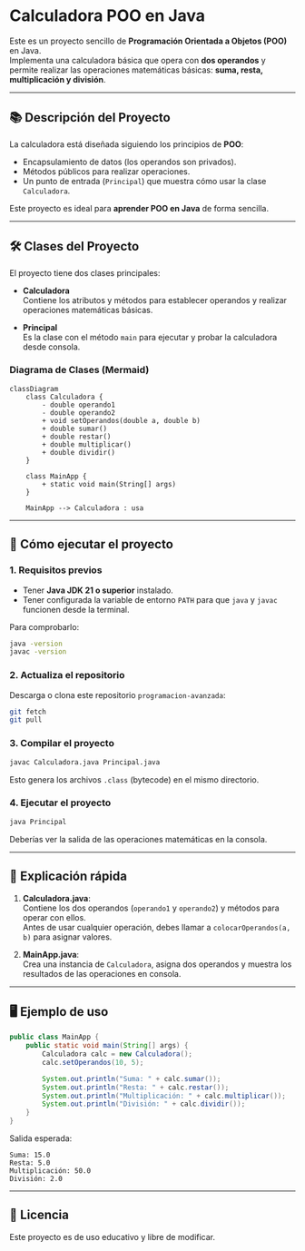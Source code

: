 # Calculadora POO en Java

Este es un proyecto sencillo de **Programación Orientada a Objetos (POO)** en Java.  
Implementa una calculadora básica que opera con **dos operandos** y permite realizar las operaciones matemáticas básicas: **suma, resta, multiplicación y división**.

---

## 📚 Descripción del Proyecto

La calculadora está diseñada siguiendo los principios de **POO**:

- Encapsulamiento de datos (los operandos son privados).
- Métodos públicos para realizar operaciones.
- Un punto de entrada (`Principal`) que muestra cómo usar la clase `Calculadora`.

Este proyecto es ideal para **aprender POO en Java** de forma sencilla.

---

## 🛠️ Clases del Proyecto

El proyecto tiene dos clases principales:

- **Calculadora**  
  Contiene los atributos y métodos para establecer operandos y realizar operaciones matemáticas básicas.

- **Principal**  
  Es la clase con el método `main` para ejecutar y probar la calculadora desde consola.

### Diagrama de Clases (Mermaid)

```mermaid
classDiagram
    class Calculadora {
        - double operando1
        - double operando2
        + void setOperandos(double a, double b)
        + double sumar()
        + double restar()
        + double multiplicar()
        + double dividir()
    }

    class MainApp {
        + static void main(String[] args)
    }

    MainApp --> Calculadora : usa
```

---

## 🚀 Cómo ejecutar el proyecto

### 1. Requisitos previos
- Tener **Java JDK 21 o superior** instalado.
- Tener configurada la variable de entorno `PATH` para que `java` y `javac` funcionen desde la terminal.

Para comprobarlo:

```bash
java -version
javac -version
```

### 2. Actualiza el repositorio
Descarga o clona este repositorio `programacion-avanzada`:

```bash
git fetch
git pull
```

### 3. Compilar el proyecto

```bash
javac Calculadora.java Principal.java
```

Esto genera los archivos `.class` (bytecode) en el mismo directorio.

### 4. Ejecutar el proyecto

```bash
java Principal
```

Deberías ver la salida de las operaciones matemáticas en la consola.

---

## 📝 Explicación rápida

1. **Calculadora.java**:  
   Contiene los dos operandos (`operando1` y `operando2`) y métodos para operar con ellos.  
   Antes de usar cualquier operación, debes llamar a `colocarOperandos(a, b)` para asignar valores.

2. **MainApp.java**:  
   Crea una instancia de `Calculadora`, asigna dos operandos y muestra los resultados de las operaciones en consola.

---

## 🖥️ Ejemplo de uso

```java
public class MainApp {
    public static void main(String[] args) {
        Calculadora calc = new Calculadora();
        calc.setOperandos(10, 5);

        System.out.println("Suma: " + calc.sumar());
        System.out.println("Resta: " + calc.restar());
        System.out.println("Multiplicación: " + calc.multiplicar());
        System.out.println("División: " + calc.dividir());
    }
}
```

Salida esperada:

```
Suma: 15.0
Resta: 5.0
Multiplicación: 50.0
División: 2.0
```

---

## 📄 Licencia
Este proyecto es de uso educativo y libre de modificar.

